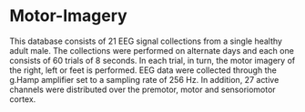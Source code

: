# Motor-Imagery
This database consists of 21 EEG signal collections from a single healthy adult male. The collections were performed on alternate days and each one consists of 60 trials of 8 seconds. In each trial, in turn, the motor imagery of the right, left or feet is performed. EEG data were collected through the g.Hamp amplifier set to a sampling rate of 256 Hz. In addition, 27 active channels were distributed over the premotor, motor and sensoriomotor cortex.
